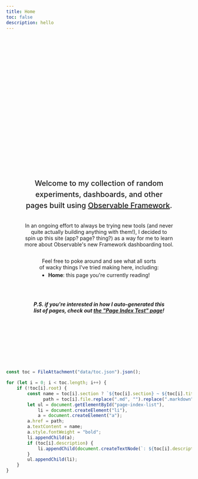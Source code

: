 ```yaml
---
title: Home
toc: false
description: hello
---
```


<style>

.hero {
  display: flex;
  flex-direction: column;
  align-items: center;
  font-family: var(--sans-serif);
  margin: 4rem 0 8rem;
  text-wrap: balance;
  text-align: center;
}

.hero h1 {
  margin: 2rem 0;
  max-width: none;
  font-size: 14vw;
  font-weight: 900;
  line-height: 1;
  background: linear-gradient(30deg, var(--theme-foreground-focus), currentColor);
  -webkit-background-clip: text;
  -webkit-text-fill-color: transparent;
  background-clip: text;
}

.hero h2 {
  margin: 0;
  max-width: 34em;
  font-size: 20px;
  font-style: initial;
  font-weight: 500;
  line-height: 1.5;
  color: var(--theme-foreground-muted);
}

ul#page-index-list {
    margin-top: -10px;
    padding-left: 0;
}

ul#page-index-list li {
    text-align: left;
}

@media (min-width: 640px) {
  .hero h1 {
    font-size: 90px;
  }
}

</style>

<div class="hero">
    <h1>Ben tries Observable Framework!</h1>
    <h2>Welcome to my collection of random experiments, dashboards, and other pages built using <a href="https://observablehq.com/framework/">Observable Framework</a>.</h2>
    <br />
    <p>In an ongoing effort to always be trying new tools (and never quite actually building anything with them!), I decided to spin up this site (app? page? thing?) as a way for me to learn more about Observable's new Framework dashboarding tool.</p>
    <p>Feel free to poke around and see what all sorts of wacky things I've tried making here, including:
        <ul id="page-index-list">
            <li><strong>Home</strong>: this page you're currently reading!</li>
        </ul>
    </p>
    <h5>P.S. if you're interested in how I auto-generated this list of pages, check out <a href="/experiments/file-index/">the "Page Index Test" page</a>!</h5>
</div>

```js
const toc = FileAttachment("data/toc.json").json();
```

```js
for (let i = 0; i < toc.length; i++) {
    if (!toc[i].root) {
        const name = toc[i].section ? `${toc[i].section} ~ ${toc[i].title}` : toc[i].title,
              path = toc[i].file.replace(".md", "").replace(".markdown", "")
        let ul = document.getElementById("page-index-list"),
            li = document.createElement("li"),
            a = document.createElement("a");
        a.href = path;
        a.textContent = name;
        a.style.fontWeight = "bold";
        li.appendChild(a);
        if (toc[i].description) {
            li.appendChild(document.createTextNode(`: ${toc[i].description}`));
        }
        ul.appendChild(li);
    }
}
```

